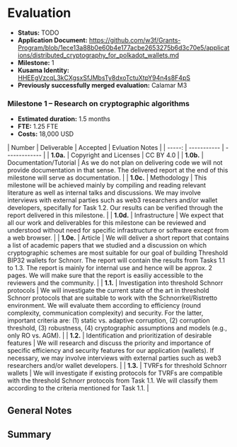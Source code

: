 # Evaluation


- **Status:** TODO
- **Application Document:** https://github.com/w3f/Grants-Program/blob/1ece13a88b0e60b4e177acbe2653275b6d3c70e5/applications/distributed_cryptography_for_polkadot_wallets.md
- **Milestone:** 1
- **Kusama Identity:** [HHEEgVzcqL3kCXgsxSfJMbsTy8dxoTctuXtpY94n4s8F4pS](https://kusama.subscan.io/account/HHEEgVzcqL3kCXgsxSfJMbsTy8dxoTctuXtpY94n4s8F4pS)
- **Previously successfully merged evaluation:** Calamar M3


### Milestone 1 – Research on cryptographic algorithms

- **Estimated duration:** 1.5 months
- **FTE:** 1.25 FTE
- **Costs:** 18,000 USD

| Number | Deliverable | Accepted | Evluation Notes |
| -----: | ----------- | ------------- |
| **1.0a.** | Copyright and Licenses | CC BY 4.0 |
| **1.0b.** | Documentation/Tutorial | As we do not plan on delivering code we will not provide documentation in that sense. The delivered report at the end of this milestone will serve as documentation. |
| **1.0c.** | Methodology | This milestone will be achieved mainly by compiling and reading relevant literature as well as internal talks and discussions. We may involve interviews with external parties such as web3 researchers and/or wallet developers, specifally for Task 1.2. Our results can be verified through the report delivered in this milestone. |
| **1.0d.** | Infrastructure | We expect that all our work and deliverables for this milestone can be reviewed and understood without need for specific infrastructure or software except from a web browser. |
| **1.0e.** | Article | We will deliver a short report that contains a list of academic papers that we studied and a discussion on which cryptographic schemes are most suitable for our goal of building Threshold BIP32 wallets for Schnorr. The report will contain the results from Tasks 1.1 to 1.3. The report is mainly for internal use and hence will be approx. 2 pages. We will make sure that the report is easiliy accessible to the reviewers and the community. |
| **1.1.** | Investigation into threshold Schnorr protocols | We will investigate the current state of the art in threshold Schnorr protocols that are suitable to work with the Schnorrkel/Ristretto environment. We will evaluate them according to efficiency (round complexity, communication complexity) and security. For the latter, important criteria are: (1) static vs. adaptive corruption, (2) corruption threshold, (3) robustness, (4) cryptographic assumptions and models (e.g., only RO vs. AGM). |
| **1.2.** | Identification and prioritization of desirable features | We will research and discuss the priority and importance of specific efficiency and security features for our application (wallets). If necessary, we may involve interviews with external parties such as web3 researchers and/or wallet developers. |
| **1.3.** | TVRFs for threshold Schnorr wallets | We will investigate if existing protocols for TVRFs are compatible with the threshold Schnorr protocols from Task 1.1. We will classify them according to the criteria mentioned for Task 1.1. |


## General Notes
## Summary



